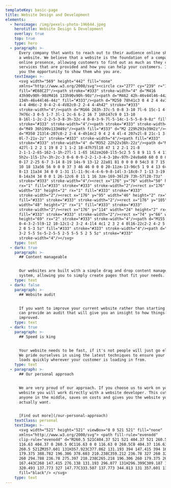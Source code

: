 ```yaml
---
templateKey: basic-page
title: Website Design and Development
elements:
  - heroimage: /img/pexels-photo-196644.jpeg
    herotitle: Website Design & Development
    overlay: true
    top: true
    type: hero
  - paragraph: >-
      Every company that wants to reach out to their audience online should have
      a website. We believe that a website is the foundation of a companies
      online presence, allowing customers to find out as much as they can about
      services that are provided and how you can help your customers. It gives
      you the opportunity to show them who you are.
    textImage: >-
      <svg width="569" height="442" fill="none"
      xmlns="http://www.w3.org/2000/svg"><circle cx="277" cy="239" r="171"
      fill="#E68C27"/><path stroke="#333" stroke-width="4" d="M416
      43h90v90h-90zM416 133h90v90h-90z"/><path d="M462 42h-46v44l46-44zM462
      134h-46v44l46-44z" fill="#333"/><path d="M250 78h41c3 0 4 2 4 4v181c0 2-1
      4-4 4H6c-2 0-4-2-4-4V82c0-2 2-4 4-4h42" stroke="#333"
      stroke-width="4"/><path d="M166 263h-37c-5 0-8 3-10 7l-6 15c-1 4-5 7-9
      7H76c-3 0-5 1-7 3l-1 2c-6 6-2 16 7 16h147c9 0 13-10
      8-16l-1-2c-2-2-5-3-8-3h-32c-4 0-8-3-9-7l-5-14c-1-5-5-8-9-8z" fill="#333"
      stroke="#333" stroke-width="4"/><path stroke="#333" stroke-width="4"
      d="M49 36h199v133H49z"/><path fill="#333" d="M2 229h293v39H2z"/><path
      d="M350 213l4-207c0-2 2-4 4-4h14c2 0 4 2 4 4l-4 207v2l-8 21c-1 3-6 3-7
      0l-7-21v-2z" stroke="#333" stroke-width="4"/><path fill="#333"
      stroke="#333" stroke-width="4" d="M352 22h22v36h-22z"/><path d="M265
      427l-1 2 2 1 19 8 2 1 1-2 18-47h75l18 47 1 2 2-1 21-8
      2-1-1-2-65-162-1-1h-27l-1 1-65 162zm260-1l5-5c2 5 5 8 9 11 5 4 11 5 19
      5h2v-1l5-17v-3h-2c-3 0-6 0-9-2-2-1-3-4-3-10v-97h-24v8a60 60 0 0 0-33-11c-9
      0-17 2-25 6-7 3-14 8-19 14s-9 13-12 22a81 81 0 0 0 0 54c3 8 7 15 12 21s11
      10 18 13a56 56 0 0 0 37 3 46 46 0 0 0 20-11zm-13-96c5 1 9 4 13 6v65c-3 5-8
      8-13 11a34 34 0 0 1-31 1l-11-9c-4-4-6-9-8-14l-3-18c0-7 1-13 3-19 2-5 4-10
      8-14a34 34 0 0 1 26-12c6 0 11 1 16 3zm-169-36l29 73h-57l28-73z"
      stroke="#333" stroke-width="4"/><rect x="176" y="76" width="50" height="2"
      rx="1" fill="#333" stroke="#333" stroke-width="2"/><rect x="176" y="85"
      width="33" height="2" rx="1" fill="#333" stroke="#333"
      stroke-width="2"/><rect x="176" y="95" width="46" height="2" rx="1"
      fill="#333" stroke="#333" stroke-width="2"/><rect x="176" y="105"
      width="48" height="2" rx="1" fill="#333" stroke="#333"
      stroke-width="2"/><rect x="176" y="114" width="24" height="2" rx="1"
      fill="#333" stroke="#333" stroke-width="2"/><rect x="74" y="66" width="87"
      height="69" rx="2" stroke="#333" stroke-width="4"/><path d="M155 135H80c-3
      0-4-3-2-5l9-12 10-12c1-2 3-2 4-1l4 4c1 2 3 2 4 0l16-22c2-2 4-2 5 0l28 43c1
      2 0 5-3 5z" fill="#333" stroke="#333" stroke-width="4"/><path d="M110 82c0
      3-2 5-5 5s-5-2-5-5 2-5 5-5 5 2 5 5z" stroke="#333"
      stroke-width="4"/></svg>
    type: text
  - dark: true
    paragraph: >-
      ## Content manageable


      Our websites are built with a simple drag and drop content management
      system, allowing you to simply create pages that fit your needs.
    type: text
  - dark: false
    paragraph: >-
      ## Website audit


      If you want to improve your current website rather than starting again, we
      can provide an audit that will give you an insight to how things can be
      improved.
    type: text
  - dark: true
    paragraph: >-
      ## Speed is king


      Your website needs to be fast, if it's not people will just go elsewhere.
      We pride ourselves in using the latest techniques to ensure your website
      loads quickly wherever your customer is loading in from.
    type: text
  - paragraph: >-
      ## Our personal approach


      We are very proud of our approach. If you choose us to work on your
      website you will work directly with a website developer. This cuts out
      anyone in the middle, saves on costs and gives you the website you
      actually want.


      [Find out more](/our-personal-approach)
    textClass: personal
    textImage: >-
      <svg width="521" height="521" viewBox="0 0 521 521" fill="none"
      xmlns="http://www.w3.org/2000/svg"> <path fill-rule="evenodd"
      clip-rule="evenodd" d="M260.5 521C404.37 521 521 404.37 521 260.5C521
      116.63 404.37 0 260.5 0C116.63 0 0 116.63 0 260.5C0 404.37 116.63 521
      260.5 521ZM357.601 131H357.923C377.862 131.193 394 147.415 394 167.443C394
      179.375 388.782 196.306 378.603 210.238C359.212 236.78 327 260 327 260C327
      260 294.788 236.78 275.397 210.238C265.218 196.306 260 179.375 260
      167.443C260 147.415 276.138 131.193 296.077 131H296.399C309.187 131
      320.493 137.773 327 147.77C333.507 137.773 344.813 131 357.601 131Z"
      fill="black"/> </svg>
    type: text
---
```


